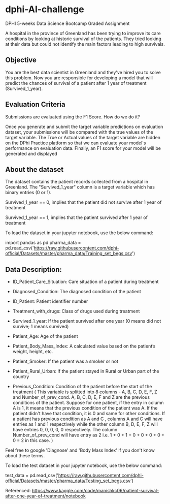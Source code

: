 # dphi-AI-challenge
DPHI 5-weeks Data Science Bootcamp Graded Assignment


<p>A hospital in the province of Greenland has been trying to improve its care conditions by looking at historic survival of the patients. They tried looking at their data but could not identify the main factors leading to high survivals.</p>

## Objective
You are the best data scientist in Greenland and they've hired you to solve this problem. Now you are responsible for developing a model that will predict the chances of survival of a patient after 1 year of treatment (Survived_1_year).

## Evaluation Criteria
Submissions are evaluated using the F1 Score. How do we do it? 
<p>
Once you generate and submit the target variable predictions on evaluation dataset, your submissions will be compared with the true values of the target variable. 
The True or Actual values of the target variable are hidden on the DPhi Practice platform so that we can evaluate your model's performance on evaluation data. Finally, an F1 score for your model will be generated and displayed
</p>

## About the dataset
The dataset contains the patient records collected from a hospital in Greenland. The "Survived_1_year" column is a target variable which has binary entries (0 or 1).

Survived_1_year == 0, implies that the patient did not survive after 1 year of treatment

Survived_1_year == 1, implies that the patient survived after 1 year of treatment

To load the dataset in your jupyter notebook, use the below command:

import pandas as pd
pharma_data = pd.read_csv('https://raw.githubusercontent.com/dphi-official/Datasets/master/pharma_data/Training_set_begs.csv')

## Data Description:

- ID_Patient_Care_Situation: Care situation of a patient during treatment

- Diagnosed_Condition: The diagnosed condition of the patient

- ID_Patient: Patient identifier number

- Treatment_with_drugs: Class of drugs used during treatment

- Survived_1_year: If the patient survived after one year (0 means did not survive; 1 means survived)

- Patient_Age: Age of the patient

- Patient_Body_Mass_Index: A calculated value based on the patient’s weight, height, etc.

- Patient_Smoker: If the patient was a smoker or not

- Patient_Rural_Urban: If the patient stayed in Rural or Urban part of the country

- Previous_Condition: Condition of the patient before the start of the treatment ( This variable is splitted into 8 columns - A, B, C, D, E, F, Z and Number_of_prev_cond. A, B, C, D, E, F and Z are the previous conditions of the patient. Suppose for one patient, if the entry in column A is 1, it means that the previous condition of the patient was A. If the patient didn't have that condition, it is 0 and same for other conditions. If a patient has previous condition as A and C , columns A and C will have entries as 1 and 1 respectively while the other column B, D, E, F, Z will have entries 0, 0, 0, 0, 0 respectively. The column Number_of_prev_cond will have entry as 2 i.e. 1 + 0 + 1 + 0 + 0 + 0 + 0 + 0 = 2 in this case. )

Feel free to google 'Diagnose' and 'Body Mass Index' if you don't know about these terms.

To load the test dataset in your jupyter notebook, use the below command:


test_data = pd.read_csv('https://raw.githubusercontent.com/dphi-official/Datasets/master/pharma_data/Testing_set_begs.csv')

Referenced: https://www.kaggle.com/code/manishkc06/patient-survival-after-one-year-of-treatment/notebook
